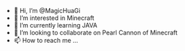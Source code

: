 - 👋 Hi, I’m @MagicHuaGi
- 👀 I’m interested in Minecraft
- 🌱 I’m currently learning JAVA
- 💞️ I’m looking to collaborate on Pearl Cannon of Minecraft
- 📫 How to reach me ...

<!---
MagicHuaGi/MagicHuaGi is a ✨ special ✨ repository because its `README.md` (this file) appears on your GitHub profile.
You can click the Preview link to take a look at your changes.
--->

